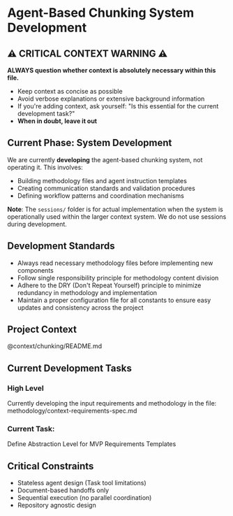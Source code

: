 # Agent-Based Chunking System Development

## ⚠️ CRITICAL CONTEXT WARNING ⚠️
**ALWAYS question whether context is absolutely necessary within this file.**
- Keep context as concise as possible
- Avoid verbose explanations or extensive background information
- If you're adding context, ask yourself: "Is this essential for the current development task?"
- **When in doubt, leave it out**

## Current Phase: System Development
We are currently **developing** the agent-based chunking system, not operating it. This involves:
- Building methodology files and agent instruction templates
- Creating communication standards and validation procedures
- Defining workflow patterns and coordination mechanisms

**Note**: The `sessions/` folder is for actual implementation when the system is operationally used within the larger context system. We do not use sessions during development.

## Development Standards
- Always read necessary methodology files before implementing new components
- Follow single responsibility principle for methodology content division
- Adhere to the DRY (Don't Repeat Yourself) principle to minimize redundancy in methodology and implementation
- Maintain a proper configuration file for all constants to ensure easy updates and consistency across the project

## Project Context
@context/chunking/README.md

## Current Development Tasks
### High Level
Currently developing the input requirements and methodology in the file: methodology/context-requirements-spec.md
### Current Task:
Define Abstraction Level for MVP Requirements Templates

## Critical Constraints
- Stateless agent design (Task tool limitations)
- Document-based handoffs only
- Sequential execution (no parallel coordination)
- Repository agnostic design